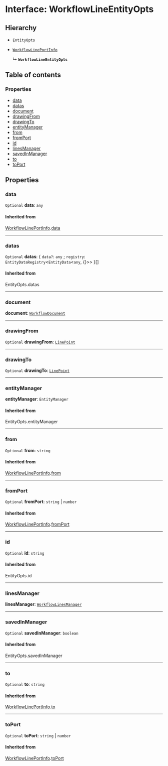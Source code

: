 # Interface: WorkflowLineEntityOpts

## Hierarchy

* `EntityOpts`

* [`WorkflowLinePortInfo`](/auto-docs/free-layout-core/interfaces/WorkflowLinePortInfo.md)

  ↳ **`WorkflowLineEntityOpts`**

## Table of contents

### Properties

* [data](/auto-docs/free-layout-core/interfaces/WorkflowLineEntityOpts.md#data)
* [datas](/auto-docs/free-layout-core/interfaces/WorkflowLineEntityOpts.md#datas)
* [document](/auto-docs/free-layout-core/interfaces/WorkflowLineEntityOpts.md#document)
* [drawingFrom](/auto-docs/free-layout-core/interfaces/WorkflowLineEntityOpts.md#drawingfrom)
* [drawingTo](/auto-docs/free-layout-core/interfaces/WorkflowLineEntityOpts.md#drawingto)
* [entityManager](/auto-docs/free-layout-core/interfaces/WorkflowLineEntityOpts.md#entitymanager)
* [from](/auto-docs/free-layout-core/interfaces/WorkflowLineEntityOpts.md#from)
* [fromPort](/auto-docs/free-layout-core/interfaces/WorkflowLineEntityOpts.md#fromport)
* [id](/auto-docs/free-layout-core/interfaces/WorkflowLineEntityOpts.md#id)
* [linesManager](/auto-docs/free-layout-core/interfaces/WorkflowLineEntityOpts.md#linesmanager)
* [savedInManager](/auto-docs/free-layout-core/interfaces/WorkflowLineEntityOpts.md#savedinmanager)
* [to](/auto-docs/free-layout-core/interfaces/WorkflowLineEntityOpts.md#to)
* [toPort](/auto-docs/free-layout-core/interfaces/WorkflowLineEntityOpts.md#toport)

## Properties

### data

`Optional` **data**: `any`

#### Inherited from

[WorkflowLinePortInfo](/auto-docs/free-layout-core/interfaces/WorkflowLinePortInfo.md).[data](/auto-docs/free-layout-core/interfaces/WorkflowLinePortInfo.md#data)

***

### datas

`Optional` **datas**: { `data?`: `any` ; `registry`: `EntityDataRegistry`<`EntityData`<`any`, {}>>  }\[]

#### Inherited from

EntityOpts.datas

***

### document

**document**: [`WorkflowDocument`](/auto-docs/free-layout-core/classes/WorkflowDocument.md)

***

### drawingFrom

`Optional` **drawingFrom**: [`LinePoint`](/auto-docs/free-layout-core/interfaces/LinePoint.md)

***

### drawingTo

`Optional` **drawingTo**: [`LinePoint`](/auto-docs/free-layout-core/interfaces/LinePoint.md)

***

### entityManager

**entityManager**: `EntityManager`

#### Inherited from

EntityOpts.entityManager

***

### from

`Optional` **from**: `string`

#### Inherited from

[WorkflowLinePortInfo](/auto-docs/free-layout-core/interfaces/WorkflowLinePortInfo.md).[from](/auto-docs/free-layout-core/interfaces/WorkflowLinePortInfo.md#from)

***

### fromPort

`Optional` **fromPort**: `string` | `number`

#### Inherited from

[WorkflowLinePortInfo](/auto-docs/free-layout-core/interfaces/WorkflowLinePortInfo.md).[fromPort](/auto-docs/free-layout-core/interfaces/WorkflowLinePortInfo.md#fromport)

***

### id

`Optional` **id**: `string`

#### Inherited from

EntityOpts.id

***

### linesManager

**linesManager**: [`WorkflowLinesManager`](/auto-docs/free-layout-core/classes/WorkflowLinesManager.md)

***

### savedInManager

`Optional` **savedInManager**: `boolean`

#### Inherited from

EntityOpts.savedInManager

***

### to

`Optional` **to**: `string`

#### Inherited from

[WorkflowLinePortInfo](/auto-docs/free-layout-core/interfaces/WorkflowLinePortInfo.md).[to](/auto-docs/free-layout-core/interfaces/WorkflowLinePortInfo.md#to)

***

### toPort

`Optional` **toPort**: `string` | `number`

#### Inherited from

[WorkflowLinePortInfo](/auto-docs/free-layout-core/interfaces/WorkflowLinePortInfo.md).[toPort](/auto-docs/free-layout-core/interfaces/WorkflowLinePortInfo.md#toport)
